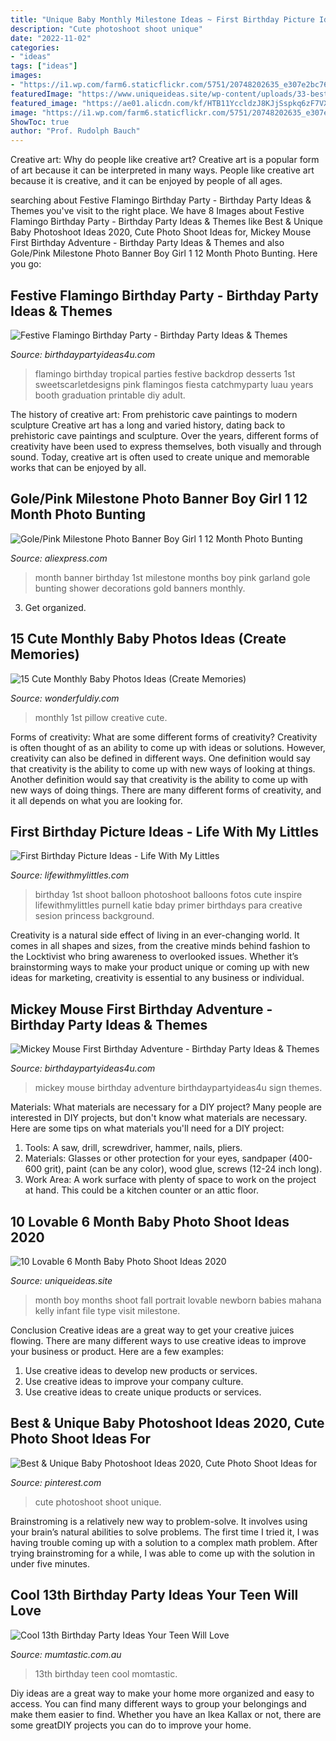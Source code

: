```yaml
---
title: "Unique Baby Monthly Milestone Ideas ~ First Birthday Picture Ideas"
description: "Cute photoshoot shoot unique"
date: "2022-11-02"
categories:
- "ideas"
tags: ["ideas"]
images:
- "https://i1.wp.com/farm6.staticflickr.com/5751/20748202635_e307e2bc76_c.jpg?resize=534%2C800&amp;ssl=1"
featuredImage: "https://www.uniqueideas.site/wp-content/uploads/33-best-6-months-baby-photos-images-on-pinterest-baby-photos-1.jpg"
featured_image: "https://ae01.alicdn.com/kf/HTB11YccldzJ8KJjSspkq6zF7VXaR/Gole-Pink-Milestone-Photo-Banner-Boy-Girl-1-12-Month-Photo-Bunting-Garland-Baby-Shower-1st.jpg"
image: "https://i1.wp.com/farm6.staticflickr.com/5751/20748202635_e307e2bc76_c.jpg?resize=534%2C800&amp;ssl=1"
ShowToc: true
author: "Prof. Rudolph Bauch"
---
```



Creative art: Why do people like creative art?
Creative art is a popular form of art because it can be interpreted in many ways. People like creative art because it is creative, and it can be enjoyed by people of all ages.

	

		
searching about Festive Flamingo Birthday Party - Birthday Party Ideas &amp; Themes you've visit to the right place. We have 8 Images about Festive Flamingo Birthday Party - Birthday Party Ideas &amp; Themes like Best &amp; Unique Baby Photoshoot Ideas 2020, Cute Photo Shoot Ideas for, Mickey Mouse First Birthday Adventure - Birthday Party Ideas &amp; Themes and also Gole/Pink Milestone Photo Banner Boy Girl 1 12 Month Photo Bunting. Here you go:
		
    
## Festive Flamingo Birthday Party - Birthday Party Ideas &amp; Themes

<img loading=lazy src="http://birthdaypartyideas4u.com/wp-content/uploads/2018/03/Festive-Flamingo-Birthday-Party-Desserts.jpg" onerror="this.onerror=null;this.src='https://tse1.mm.bing.net/th?id=OIP.HgxBWWcwJbjM7YSFhY_tYgHaIf&amp;pid=15.1';" alt="Festive Flamingo Birthday Party - Birthday Party Ideas &amp; Themes">

_Source: birthdaypartyideas4u.com_

>flamingo birthday tropical parties festive backdrop desserts 1st sweetscarletdesigns pink flamingos fiesta catchmyparty luau years booth graduation printable diy adult. 

	

The history of creative art: From prehistoric cave paintings to modern sculpture
Creative art has a long and varied history, dating back to prehistoric cave paintings and sculpture. Over the years, different forms of creativity have been used to express themselves, both visually and through sound. Today, creative art is often used to create unique and memorable works that can be enjoyed by all.

    
## Gole/Pink Milestone Photo Banner Boy Girl 1 12 Month Photo Bunting

<img loading=lazy src="https://ae01.alicdn.com/kf/HTB11YccldzJ8KJjSspkq6zF7VXaR/Gole-Pink-Milestone-Photo-Banner-Boy-Girl-1-12-Month-Photo-Bunting-Garland-Baby-Shower-1st.jpg" onerror="this.onerror=null;this.src='https://tse2.mm.bing.net/th?id=OIP.GgDPAP6gmRG1_ACXSK1h9QHaHa&amp;pid=15.1';" alt="Gole/Pink Milestone Photo Banner Boy Girl 1 12 Month Photo Bunting">

_Source: aliexpress.com_

>month banner birthday 1st milestone months boy pink garland gole bunting shower decorations gold banners monthly. 

	

3. Get organized.

    
## 15 Cute Monthly Baby Photos Ideas (Create Memories)

<img loading=lazy src="https://cdn.wonderfuldiy.com/wp-content/uploads/2016/04/A-pillow-and-a-pin.jpeg" onerror="this.onerror=null;this.src='https://tse3.mm.bing.net/th?id=OIP.5aYSavxJNS-KIiTzbNtp1gHaEj&amp;pid=15.1';" alt="15 Cute Monthly Baby Photos Ideas (Create Memories)">

_Source: wonderfuldiy.com_

>monthly 1st pillow creative cute. 

	

Forms of creativity: What are some different forms of creativity?
Creativity is often thought of as an ability to come up with ideas or solutions. However, creativity can also be defined in different ways. One definition would say that creativity is the ability to come up with new ways of looking at things. Another definition would say that creativity is the ability to come up with new ways of doing things. There are many different forms of creativity, and it all depends on what you are looking for.

    
## First Birthday Picture Ideas - Life With My Littles

<img loading=lazy src="https://i1.wp.com/farm6.staticflickr.com/5751/20748202635_e307e2bc76_c.jpg?resize=534%2C800&amp;ssl=1" onerror="this.onerror=null;this.src='https://tse2.mm.bing.net/th?id=OIP.FmpInsFgbsrVtn7Oedz70gHaLG&amp;pid=15.1';" alt="First Birthday Picture Ideas - Life With My Littles">

_Source: lifewithmylittles.com_

>birthday 1st shoot balloon photoshoot balloons fotos cute inspire lifewithmylittles purnell katie bday primer birthdays para creative sesion princess background. 

	

Creativity is a natural side effect of living in an ever-changing world. It comes in all shapes and sizes, from the creative minds behind fashion to the Locktivist who bring awareness to overlooked issues. Whether it’s brainstorming ways to make your product unique or coming up with new ideas for marketing, creativity is essential to any business or individual.

    
## Mickey Mouse First Birthday Adventure - Birthday Party Ideas &amp; Themes

<img loading=lazy src="http://birthdaypartyideas4u.com/wp-content/uploads/2018/04/Mickey-Mouse-First-Birthday-Adventure-Sign.jpg" onerror="this.onerror=null;this.src='https://tse1.mm.bing.net/th?id=OIP.Vs_HRVdpWu0aRHVhWMipgwHaNY&amp;pid=15.1';" alt="Mickey Mouse First Birthday Adventure - Birthday Party Ideas &amp; Themes">

_Source: birthdaypartyideas4u.com_

>mickey mouse birthday adventure birthdaypartyideas4u sign themes. 

	

Materials: What materials are necessary for a DIY project?
Many people are interested in DIY projects, but don't know what materials are necessary. Here are some tips on what materials you'll need for a DIY project:
1. Tools: A saw, drill, screwdriver, hammer, nails, pliers.
2. Materials: Glasses or other protection for your eyes, sandpaper (400-600 grit), paint (can be any color), wood glue, screws (12-24 inch long).
3. Work Area: A work surface with plenty of space to work on the project at hand. This could be a kitchen counter or an attic floor.

    
## 10 Lovable 6 Month Baby Photo Shoot Ideas 2020

<img loading=lazy src="https://www.uniqueideas.site/wp-content/uploads/33-best-6-months-baby-photos-images-on-pinterest-baby-photos-1.jpg" onerror="this.onerror=null;this.src='https://tse2.mm.bing.net/th?id=OIP.h4TFEcj9v067QuhpxhmiQwHaLJ&amp;pid=15.1';" alt="10 Lovable 6 Month Baby Photo Shoot Ideas 2020">

_Source: uniqueideas.site_

>month boy months shoot fall portrait lovable newborn babies mahana kelly infant file type visit milestone. 

	

Conclusion
Creative ideas are a great way to get your creative juices flowing. There are many different ways to use creative ideas to improve your business or product. Here are a few examples:
1. Use creative ideas to develop new products or services.
2. Use creative ideas to improve your company culture.
3. Use creative ideas to create unique products or services.

    
## Best &amp; Unique Baby Photoshoot Ideas 2020, Cute Photo Shoot Ideas For

<img loading=lazy src="https://i.pinimg.com/736x/40/c1/d9/40c1d9366f2d27725ada0f0a05afdb27.jpg" onerror="this.onerror=null;this.src='https://tse3.mm.bing.net/th?id=OIP.GJ_bOwY84M81of1jSaKIwQHaLF&amp;pid=15.1';" alt="Best &amp; Unique Baby Photoshoot Ideas 2020, Cute Photo Shoot Ideas for">

_Source: pinterest.com_

>cute photoshoot shoot unique. 

	

Brainstroming is a relatively new way to problem-solve. It involves using your brain’s natural abilities to solve problems. The first time I tried it, I was having trouble coming up with a solution to a complex math problem. After trying brainstroming for a while, I was able to come up with the solution in under five minutes.

    
## Cool 13th Birthday Party Ideas Your Teen Will Love

<img loading=lazy src="http://cdn1-www.momtastic.com/assets/uploads/2018/08/13th-birthday-648x486.jpg" onerror="this.onerror=null;this.src='https://tse3.mm.bing.net/th?id=OIP._Kh-02y58w0uldyAfVD5RgHaFj&amp;pid=15.1';" alt="Cool 13th Birthday Party Ideas Your Teen Will Love">

_Source: mumtastic.com.au_

>13th birthday teen cool momtastic. 

	

Diy ideas are a great way to make your home more organized and easy to access. You can find many different ways to group your belongings and make them easier to find. Whether you have an Ikea Kallax or not, there are some greatDIY projects you can do to improve your home.

